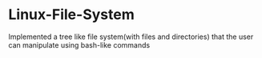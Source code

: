 # Linux-File-System
Implemented a tree like file system(with files and directories) that the user can manipulate using bash-like commands
